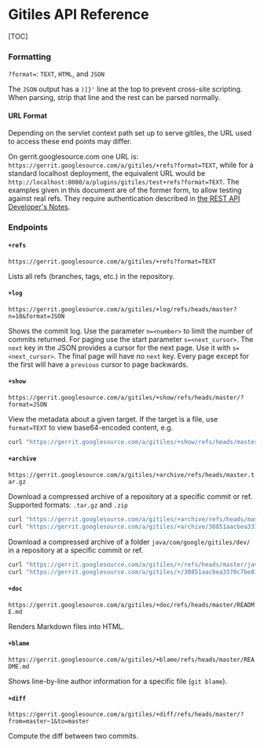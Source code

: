 # Gitiles API Reference

[TOC]

### Formatting

`?format=`: `TEXT`, `HTML`, and `JSON`

The `JSON` output has a `)]}'` line at the top to prevent cross-site scripting.
When parsing, strip that line and the rest can be parsed normally.

#### URL Format
Depending on the servlet context path set up to serve gitiles, the URL used to access these end points may differ.

On gerrit.googlesource.com one URL is: `https://gerrit.googlesource.com/a/gitiles/+refs?format=TEXT`, while for a standard localhost deployment, the equivalent URL would be `http://localhost:8080/a/plugins/gitiles/test+refs?format=TEXT`. The examples given in this document are of the former form, to allow testing against real refs. They require authentication described in [the REST API Developer's Notes](https://gerrit-review.googlesource.com/Documentation/dev-rest-api.html).

### Endpoints

#### **`+refs`**
`https://gerrit.googlesource.com/a/gitiles/+refs?format=TEXT`

Lists all refs (branches, tags, etc.) in the repository.

#### **`+log`**
`https://gerrit.googlesource.com/a/gitiles/+log/refs/heads/master?n=10&format=JSON`

Shows the commit log.
Use the parameter `n=<number>` to limit the number of commits returned.
For paging use the start parameter `s=<next_cursor>`.
The `next` key in the JSON provides a cursor for the next page. Use it with `s=<next_cursor>`.
The final page will have no `next` key.
Every page except for the first will have a `previous` cursor to page backwards.

#### **`+show`**
`https://gerrit.googlesource.com/a/gitiles/+show/refs/heads/master/?format=JSON`

View the metadata about a given target. If the target is a file, use `format=TEXT` to view base64-encoded content, e.g.
```bash
curl "https://gerrit.googlesource.com/a/gitiles/+show/refs/heads/master/README.md?format=TEXT" | base64 -d
```

#### **`+archive`**
`https://gerrit.googlesource.com/a/gitiles/+archive/refs/heads/master.tar.gz`

Download a compressed archive of a repository at a specific commit or ref.
Supported formats: `.tar.gz` and `.zip`
```bash
curl "https://gerrit.googlesource.com/a/gitiles/+archive/refs/heads/master.tar.gz" -o repo.tar.gz
curl "https://gerrit.googlesource.com/a/gitiles/+archive/30851aacbea3370c7be8179c890b3401526242eb.tar.gz" -o repo.tar.gz
```

Download a compressed archive of a folder `java/com/google/gitiles/dev/` in a repository at a specific commit or ref.
```bash
curl "https://gerrit.googlesource.com/a/gitiles/+/refs/heads/master/java/com/google/gitiles/dev/" -o dev.tar.gz
curl "https://gerrit.googlesource.com/a/gitiles/+/30851aacbea3370c7be8179c890b3401526242eb/java/com/google/gitiles/dev/" -o dev.tar.gz
```

#### **`+doc`**
`https://gerrit.googlesource.com/a/gitiles/+doc/refs/heads/master/README.md`

Renders Markdown files into HTML.

#### **`+blame`**
`https://gerrit.googlesource.com/a/gitiles/+blame/refs/heads/master/README.md`

Shows line-by-line author information for a specific file (`git blame`).

#### **`+diff`**
`https://gerrit.googlesource.com/a/gitiles/+diff/refs/heads/master/?from=master~1&to=master`

Compute the diff between two commits.
